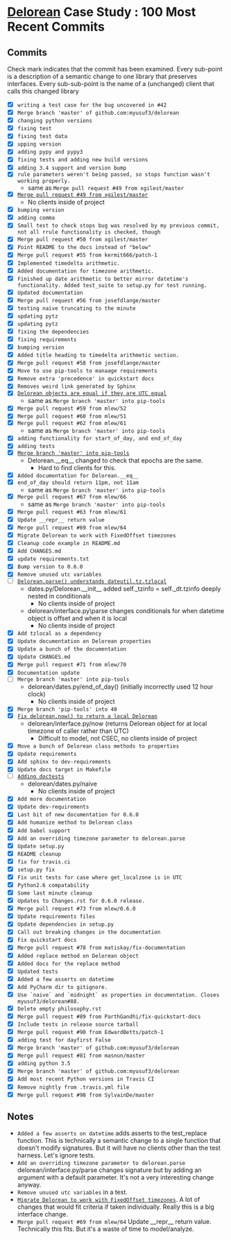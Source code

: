 # [Delorean](https://github.com/myusuf3/delorean) Case Study : 100 Most Recent Commits

## Commits
Check mark indicates that the commit has been examined.
Every sub-point is a description of a semantic change 
to one library that preserves interfaces. Every sub-sub-point 
is the name of a (unchanged) client that calls this changed 
library

- [x] ``writing a test case for the bug uncovered in #42``
- [x] ``Merge branch 'master' of github.com:myusuf3/delorean``
- [x] ``changing python versions``
- [x] ``fixing test``
- [x] ``fixing test data``
- [x] ``upping version``
- [x] ``adding pypy and pypy3``
- [x] ``fixing tests and adding new build versions``
- [x] ``adding 3.4 support and version bump``
- [x] ``rule parameters weren't being passed, so stops function wasn't working properly.``
     - same as ``Merge pull request #49 from xgilest/master``
- [x] [``Merge pull request #49 from xgilest/master``](https://github.com/myusuf3/delorean/commit/344ed62d440c2189c33a49c7fc7bd5fb32fea8e3)
    - No clients inside of project
- [x] ``bumping version``
- [x] ``adding comma``
- [x] ``Small test to check stops bug was resolved by my previous commit, not all rrule functionality is checked, though``
- [x] ``Merge pull request #50 from xgilest/master``
- [x] ``Point README to the docs instead of "below"``
- [x] ``Merge pull request #55 from kermit666/patch-1``
- [x] ``Implemented timedelta arithmetic.``
- [x] ``Added documentation for timezone arithmetic.``
- [x] ``Finished up date arithmetic to better mirror datetime's functionality. Added test_suite to setup.py for test running.``
- [x] ``Updated documentation``
- [x] ``Merge pull request #56 from josefdlange/master``
- [x] ``testing naive truncating to the minute``
- [x] ``updating pytz``
- [x] ``updating pytz``
- [x] ``fixing the dependencies``
- [x] ``fixing requirements``
- [x] ``bumping version``
- [x] ``Added title heading to timedelta arithmetic section.``
- [x] ``Merge pull request #58 from josefdlange/master``
- [x] ``Move to use pip-tools to manaage requirements``
- [x] ``Remove extra 'precedence' in quickstart docs``
- [x] ``Removes weird link generated by Sphinx``
- [x] [``Delorean objects are equal if they are UTC equal``](https://github.com/myusuf3/delorean/commit/081c758045d6c3b56583d1f139d4bae4c7b9687f)
    - same as ``Merge branch 'master' into pip-tools``
- [x] ``Merge pull request #59 from mlew/52``
- [x] ``Merge pull request #60 from mlew/51``
- [x] ``Merge pull request #62 from mlew/61``
    - same as ``Merge branch 'master' into pip-tools``
- [x] ``adding functionality for start_of_day, and end_of_day``
- [x] ``adding tests``
- [x] [``Merge branch 'master' into pip-tools``](https://github.com/myusuf3/delorean/commit/c5b23b96093544bdd3f84f2a9f84efa3bff9fac6)
    - Delorean.\_\_eq\_\_ changed to check that epochs are the same.
        - Hard to find clients for this.
- [x] ``Added documentation for Delorean.__eq__``
- [x] ``end_of_day should return 11pm, not 11am``
    - same as ``Merge branch 'master' into pip-tools`` 
- [x] ``Merge pull request #67 from mlew/66``
    - same as ``Merge branch 'master' into pip-tools`` 
- [x] ``Merge pull request #63 from mlew/61``
- [x] ``Update __repr__ return value``
- [x] ``Merge pull request #69 from mlew/64``
- [x] ``Migrate Delorean to work with FixedOffset timezones``
- [x] ``Cleanup code example in README.md``
- [x] ``Add CHANGES.md``
- [x] ``update requirements.txt``
- [x] ``Bump version to 0.6.0``
- [x] ``Remove unused utc variables``
- [ ] [``Delorean.parse() understands dateutil.tz.tzlocal``](https://github.com/myusuf3/delorean/commit/679596a0ffe7ea72e605cc6b2bf765c036f588b6)
    - dates.py/Delorean.\_\_init\_\_ added self.\_tzinfo = self.\_dt.tzinfo deeply nested in conditionals
        - No clients inside of project
    - delorean/interface.py\parse changes conditionals for when datetime object is offset and when it is local
        - No clients inside of project
- [x] ``Add tzlocal as a dependency``
- [x] ``Update documentation on Delorean properties``
- [x] ``Update a bunch of the documentation``
- [x] ``Update CHANGES.md``
- [x] ``Merge pull request #71 from mlew/70``
- [x] ``Documentation update``
- [ ] ``Merge branch 'master' into pip-tools``
    - delorean/dates.py/end\_of\_day() (initially incorrectly used 12 hour clock)
        - No clients inside of project
- [x] ``Merge branch 'pip-tools' into 40``
- [x] [``Fix delorean.now() to return a local Delorean``](https://github.com/myusuf3/delorean/commit/976e21761f404faf7063b85bf522b18dbf29fbf3)
    - delorean/interface.py/now (returns Delorean object for at local timezone of caller rather than UTC)
        - Difficult to model, not CSEC, no clients inside of project
- [x] ``Move a bunch of Delorean class methods to properties``
- [x] ``Update requirements``
- [x] ``Add sphinx to dev-requirements``
- [x] ``Update docs target in Makefile``
- [ ] [``Adding doctests``](https://github.com/myusuf3/delorean/commit/4755906335c825a32db8b65e971f3d3a8b966a8d)
    - delorean/dates.py/naive
        - No clients inside of project
- [x] ``Add more documentation``
- [x] ``Update dev-requirements``
- [x] ``Last bit of new documentation for 0.6.0``
- [x] ``Add humanize method to Delorean class``
- [x] ``Add babel support``
- [x] ``Add an overriding timezone parameter to delorean.parse``
- [x] ``Update setup.py``
- [x] ``README cleanup``
- [x] ``fix for travis.ci``
- [x] ``setup.py fix``
- [x] ``Fix unit tests for case where get_localzone is in UTC``
- [x] ``Python2.6 compatability``
- [x] ``Some last minute cleanup``
- [x] ``Updates to Changes.rst for 0.6.0 release.``
- [x] ``Merge pull request #73 from mlew/0.6.0``
- [x] ``Update requirements files``
- [x] ``Update dependencies in setup.py``
- [x] ``Call out breaking changes in the documentation``
- [x] ``Fix quickstart docs``
- [x] ``Merge pull request #78 from matiskay/fix-documentation``
- [x] ``Added replace method on Delorean object``
- [x] ``Added docs for the replace method``
- [x] ``Updated tests``
- [x] ``Added a few asserts on datetime``
- [x] ``Add PyCharm dir to gitignore.``
- [x] ``Use `naive` and `midnight` as properties in documentation. Closes myusuf3/delorean#88.``
- [x] ``Delete empty philosophy.rst``
- [x] ``Merge pull request #89 from ParthGandhi/fix-quickstart-docs``
- [x] ``Include tests in release source tarball``
- [x] ``Merge pull request #90 from EdwardBetts/patch-1``
- [x] ``adding test for dayfirst False``
- [x] ``Merge branch 'master' of github.com:myusuf3/delorean``
- [x] ``Merge pull request #81 from masnun/master``
- [x] ``adding python 3.5``
- [x] ``Merge branch 'master' of github.com:myusuf3/delorean``
- [x] ``Add most recent Python versions in Travis CI``
- [x] ``Remove nightly from .travis.yml file``
- [x] ``Merge pull request #98 from SylvainDe/master``

## Notes
- ``Added a few asserts on datetime`` adds asserts to the test\_replace function. This is technically a semantic change to a single function that doesn't modify signatures. But it will have no clients other than the test harness. Let's ignore tests.
-  ``Add an overriding timezone parameter to delorean.parse`` delorean/interface.py/parse changes signature but by adding an argument with a default parameter. It's not a very interesting change anyway.
-  ``Remove unused utc variables`` in a test. 
-  [``Migrate Delorean to work with FixedOffset timezones``](https://github.com/myusuf3/delorean/commit/afac86a678728be24b7dbf1670e568b2c246b563). A lot of changes that would fit criteria if taken individually. Really this is a big interface change.
- ``Merge pull request #69 from mlew/64`` Update \_\_repr\_\_ return value. Technically this fits. But it's a waste of time to model/analyze.